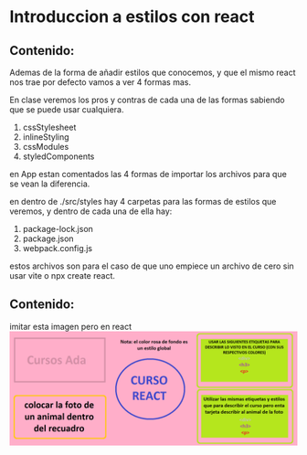 # Introduccion a estilos con react

## Contenido:

Ademas de la forma de añadir estilos que conocemos, y que el mismo react nos trae por defecto vamos a ver 4 formas mas.

En clase veremos los pros y contras de cada una de las formas sabiendo que se puede usar cualquiera.

1. cssStylesheet
2. inlineStyling
3. cssModules
4. styledComponents

en App estan comentados las 4 formas de importar los archivos para que se vean la diferencia.

en dentro de ./src/styles hay 4 carpetas para las formas de estilos que veremos, y dentro de cada una de ella hay:
1. package-lock.json
2. package.json
3. webpack.config.js

estos archivos son para el caso de que uno empiece un archivo de cero sin usar vite o npx create react.

## Contenido:
imitar esta imagen pero en react
<img src="./ConsignaParaElEjercicio.png">